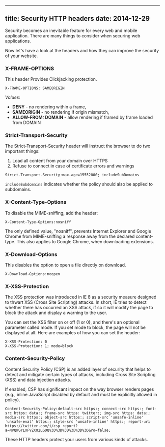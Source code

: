 ----
title: Security HTTP headers
date:   2014-12-29
----

Security becomes an inevitable feature for every web and mobile application.
There are many things to consider when securing web applications.

Now let's have a look at the headers and how they can improve the security of your website.

### X-FRAME-OPTIONS

This header Provides Clickjacking protection.

```
X-FRAME-OPTIONS: SAMEORIGIN
```

*Values:*

- **DENY** - no rendering within a frame,
- **SAMEORIGIN** - no rendering if origin mismatch,
- **ALLOW-FROM: DOMAIN** - allow rendering if framed by frame loaded from DOMAIN

### Strict-Transport-Security

The Strict-Transport-Security header will instruct the browser to do two important things:

1. Load all content from your domain over HTTPS
2. Refuse to connect in case of certificate errors and warnings

```
Strict-Transport-Security:max-age=15552000; includeSubDomains
```

`includeSubdomains` indicates whether the policy should also be applied to subdomains.

### X-Content-Type-Options

To disable the MIME-sniffing, add the header:

```
X-Content-Type-Options:nosniff
```

The only defined value, "nosniff", prevents Internet Explorer and Google Chrome from MIME-sniffing a response away from the declared content-type. This also applies to Google Chrome, when downloading extensions.

### X-Download-Options

This disables the option to open a file directly on download.

```
X-Download-Options:noopen
```

### X-XSS-Protection

The XSS protection was introduced in IE 8 as a security measure designed
to thwart XSS (Cross Site Scripting) attacks. In short, IE tries to detect
whether there has occurred an XSS attack, if so it will modify the page to block
the attack and display a warning to the user.

You can set the XSS filter on or off (1 or 0), and there's an optional parameter
called mode. If you set mode to block, the page will not be displayed at all.
Here are examples of how you can set the header:

```
X-XSS-Protection: 0
X-XSS-Protection: 1; mode=block
```

### Content-Security-Policy

Content Security Policy (CSP) is an added layer of security that helps to detect and mitigate certain types of attacks, including Cross Site Scripting (XSS) and data injection attacks.

If enabled, CSP has significant impact on the way browser renders pages
(e.g., inline JavaScript disabled by default and must be explicitly allowed in policy).


```
Content-Security-Policy:default-src https:; connect-src https:; font-src https: data:; frame-src https: twitter:; img-src https: data:; media-src https:; object-src https:; script-src 'unsafe-inline' 'unsafe-eval' https:; style-src 'unsafe-inline' https:; report-uri https://twitter.com/i/csp_report?a=NVQWGYLXFVZXO2LGOQ%3D%3D%3D%3D%3D%3D&ro=false;
```

These HTTP headers protect your users from various kinds of attacks.


